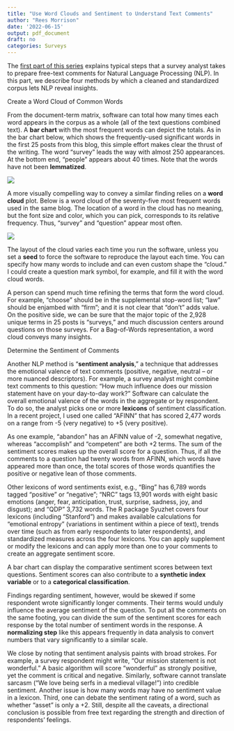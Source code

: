 ```yaml
---
title: "Use Word Clouds and Sentiment to Understand Text Comments"
author: "Rees Morrison"
date: '2022-06-15'
output: pdf_document
draft: no
categories: Surveys
---
```


The [first part of this series](https://surveyjds.onrender.com/post/2022-05-31-unleast-natural-language-processsing-on-survey-comments/survnlpintro/) explains typical steps that a survey analyst takes to prepare free-text comments for Natural Language Processing (NLP). In this part, we describe four methods by which a cleaned and standardized corpus lets NLP reveal insights.  

Create a Word Cloud of Common Words

From the document-term matrix, software can total how many times each word appears in the corpus as a whole (all of the text questions combined text).  A **bar chart** with the most frequent words can depict the totals.  As in the bar chart below, which shows the frequently-used significant words in the first 25 posts from this blog, this simple effort makes clear the thrust of the writing.  The word “survey” leads the way with almost 250 appearances.  At the bottom end, “people” appears about 40 times.  Note that the words have not been **lemmatized**.

<!-- https://lcolladotor.github.io/2018/03/07/blogdown-insert-image-addin/ -->
![](/post/2022-06-15-use-word-clouds-and-sentiment-to-understand-text-comments/SurvWordCloud_files/LTNBarplot.png)

A more visually compelling way to convey a similar finding relies on a **word cloud** plot.  Below is a word cloud of the seventy-five most frequent words used in the same blog.  The location of a word in the cloud has no meaning, but the font size and color, which you can pick, corresponds to its relative frequency.  Thus, “survey” and “question” appear most often.  

![](/post/2022-06-15-use-word-clouds-and-sentiment-to-understand-text-comments/SurvWordCloud_files/LTNWordCloud.png)
 
The layout of the cloud varies each time you run the software, unless you set a **seed** to force the software to reproduce the layout each time.  You can specify how many words to include and can even custom shape the “cloud.”  I could create a question mark symbol, for example, and fill it with the word cloud words.

A person can spend much time refining the terms that form the word cloud. For example, “choose” should be in the supplemental stop-word list; “law” should be enjambed with “firm”; and it is not clear that “don’t” adds value.  On the positive side, we can be sure that the major topic of the 2,928 unique terms in 25 posts is “surveys,” and much discussion centers around questions on those surveys.  For a Bag-of-Words representation, a word cloud conveys many insights.

Determine the Sentiment of Comments 

Another NLP method is “**sentiment analysis**,” a technique that addresses the emotional valence of text comments (positive, negative, neutral – or more nuanced descriptors).  For example, a survey analyst might combine text comments to this question: “How much influence does our mission statement have on your day-to-day work?”  Software can calculate the overall emotional valence of the words in the aggregate or by respondent.  To do so, the analyst picks one or more **lexicons** of sentiment classification.  In a recent project, I used one called “AFINN” that has scored 2,477 words on a range from -5 (very negative) to +5 (very positive).  

As one example, “abandon” has an AFINN value of -2, somewhat negative, whereas “accomplish” and “competent” are both +2 terms.  The sum of the sentiment scores makes up the overall score for a question.  Thus, if all the comments to a question had twenty words from AFINN, which words have appeared more than once, the total scores of those words quantifies the positive or negative lean of those comments.

Other lexicons of word sentiments exist, e.g., “Bing” has 6,789 words tagged “positive” or “negative”; “NRC” tags 13,901 words with eight basic emotions (anger, fear, anticipation, trust, surprise, sadness, joy, and disgust); and “QDP” 3,732 words.  The R package Syuzhet covers four lexicons (including “Stanford”) and makes available calculations for “emotional entropy” (variations in sentiment within a piece of text), trends over time (such as from early respondents to later respondents), and standardized measures across the four lexicons.  You can apply supplement or modify the lexicons and can apply more than one to your comments to create an aggregate sentiment score.

A bar chart can display the comparative sentiment scores between text questions.  Sentiment scores can also contribute to a **synthetic index variable** or to a **categorical classification**.

Findings regarding sentiment, however, would be skewed if some respondent wrote significantly longer comments.  Their terms would unduly influence the average sentiment of the question.   To put all the comments on the same footing, you can divide the sum of the sentiment scores for each response by the total number of sentiment words in the response.  A **normalizing step** like this appears frequently in data analysis to convert numbers that vary significantly to a similar scale.   

We close by noting that sentiment analysis paints with broad strokes.  For example, a survey respondent might write, “Our mission statement is not wonderful.” A basic algorithm will score “wonderful” as strongly positive, yet the comment is critical and negative.  Similarly, software cannot translate sarcasm (“We love being serfs in a medieval village!”) into credible sentiment.  Another issue is how many words may have no sentiment value in a lexicon.  Third, one can debate the sentiment rating of a word, such as whether “asset” is only a +2.  Still, despite all the caveats, a directional conclusion is possible from free text regarding the strength and direction of respondents’ feelings.
